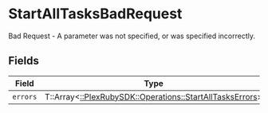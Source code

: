 # StartAllTasksBadRequest

Bad Request - A parameter was not specified, or was specified incorrectly.


## Fields

| Field                                                                                                      | Type                                                                                                       | Required                                                                                                   | Description                                                                                                |
| ---------------------------------------------------------------------------------------------------------- | ---------------------------------------------------------------------------------------------------------- | ---------------------------------------------------------------------------------------------------------- | ---------------------------------------------------------------------------------------------------------- |
| `errors`                                                                                                   | T::Array<[::PlexRubySDK::Operations::StartAllTasksErrors](../../models/operations/startalltaskserrors.md)> | :heavy_minus_sign:                                                                                         | N/A                                                                                                        |